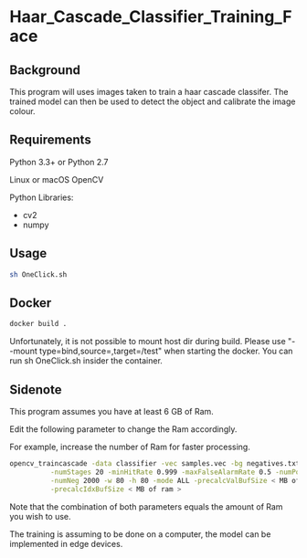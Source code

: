  # Haar_Cascade_Classifier_Training_Face


## Background

This program will uses images taken to train a haar cascade classifer. 
The trained model can then be used to detect the object and calibrate the image colour. 

## Requirements
Python 3.3+ or Python 2.7

Linux or macOS
OpenCV


Python Libraries:

 * cv2
 * numpy


## Usage


```bash
sh OneClick.sh
```

## Docker

```bash
docker build .
```

Unfortunately, it is not possible to mount host dir during build. 
Please use "--mount type=bind,source=<host dir>,target=/test" when starting the docker. You can run sh OneClick.sh insider the container.

## Sidenote

This program assumes you have at least 6 GB of Ram.

Edit the following parameter to change the Ram accordingly.

For example, increase the number of Ram for faster processing.

```bash
opencv_traincascade -data classifier -vec samples.vec -bg negatives.txt\
          -numStages 20 -minHitRate 0.999 -maxFalseAlarmRate 0.5 -numPos 1000\
          -numNeg 2000 -w 80 -h 80 -mode ALL -precalcValBufSize < MB of ram >\
          -precalcIdxBufSize < MB of ram >
```

Note that the combination of both parameters equals the amount of Ram you wish to use.

The training is assuming to be done on a computer, the model can be implemented in edge devices. 